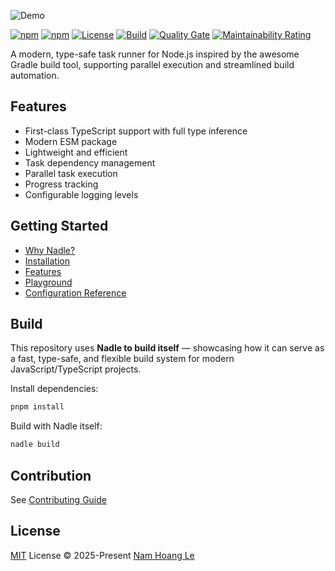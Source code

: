 ![Demo](./assets/demo.gif)

[![npm](https://img.shields.io/npm/v/nadle)](https://www.npmjs.com/package/nadle)
[![npm](https://img.shields.io/npm/dm/nadle)](https://www.npmjs.com/package/nadle)
[![License](https://img.shields.io/github/license/nam-hle/nadle)](LICENSE)
[![Build](https://github.com/nam-hle/nadle/actions/workflows/ci.yml/badge.svg)](https://github.com/nam-hle/nadle/actions/workflows/ci.yml)
[![Quality Gate](https://sonarcloud.io/api/project_badges/measure?project=nam-hle_nadle&metric=alert_status)](https://sonarcloud.io/summary/?id=nam-hle_nadle)
[![Maintainability Rating](https://sonarcloud.io/api/project_badges/measure?project=nam-hle_nadle&metric=sqale_rating)](https://sonarcloud.io/summary/new_code?id=nam-hle_nadle)

A modern, type-safe task runner for Node.js inspired by the awesome Gradle build tool,
supporting parallel execution and streamlined build automation.

## Features

- First-class TypeScript support with full type inference
- Modern ESM package
- Lightweight and efficient
- Task dependency management
- Parallel task execution
- Progress tracking
- Configurable logging levels

## Getting Started

- [Why Nadle?](https://www.nadle.dev/docs/why-nadle)
- [Installation](https://www.nadle.dev/docs/getting-started/installation)
- [Features](https://www.nadle.dev/docs/getting-started/features)
- [Playground](https://www.nadle.dev/docs/getting-started/playground)
- [Configuration Reference](https://www.nadle.dev/docs/config-reference)

## Build

This repository uses **Nadle to build itself** — showcasing how it can serve as a fast, type-safe, and flexible build system for modern JavaScript/TypeScript projects.

Install dependencies:

```bash
pnpm install
```

Build with Nadle itself:

```bash
nadle build
```

## Contribution

See [Contributing Guide](https://github.com/nam-hle/nadle/blob/main/CONTRIBUTING.md)

## License

[MIT](./LICENSE) License © 2025-Present [Nam Hoang Le](https://github.com/nam-hle)
